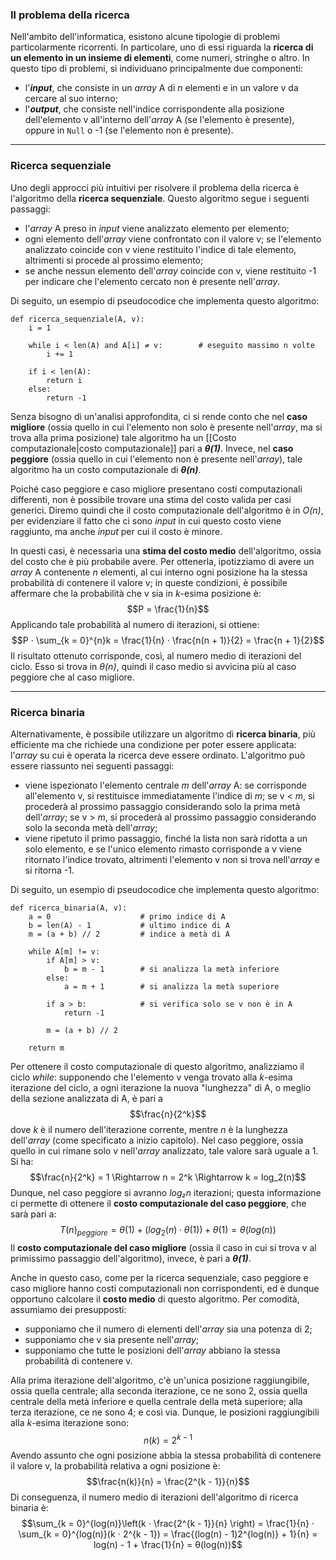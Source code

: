 ### Il problema della ricerca

Nell'ambito dell'informatica, esistono alcune tipologie di problemi particolarmente ricorrenti. In particolare, uno di essi riguarda la **ricerca di un elemento in un insieme di elementi**, come numeri, stringhe o altro. In questo tipo di problemi, si individuano principalmente due componenti:
- l'***input***, che consiste in un *array* A di *n* elementi e in un valore v da cercare al suo interno;
- l'***output***, che consiste nell'indice corrispondente alla posizione dell'elemento v all'interno dell'*array* A (se l'elemento è presente), oppure in `Null` o -1 (se l'elemento non è presente).
___
### Ricerca sequenziale

Uno degli approcci più intuitivi per risolvere il problema della ricerca è l'algoritmo della **ricerca sequenziale**. Questo algoritmo segue i seguenti passaggi:
- l'*array* A preso in *input* viene analizzato elemento per elemento;
- ogni elemento dell'*array* viene confrontato con il valore v; se l'elemento analizzato coincide con v viene restituito l'indice di tale elemento, altrimenti si procede al prossimo elemento;
- se anche nessun elemento dell'*array* coincide con v, viene restituito -1 per indicare che l'elemento cercato non è presente nell'*array*.

Di seguito, un esempio di pseudocodice che implementa questo algoritmo:

```
def ricerca_sequenziale(A, v):
	i = 1
	
	while i < len(A) and A[i] ≠ v:        # eseguito massimo n volte
		i += 1
	
	if i < len(A):
		return i
	else:
		return -1
```

Senza bisogno di un'analisi approfondita, ci si rende conto che nel **caso migliore** (ossia quello in cui l'elemento non solo è presente nell'*array*, ma si trova alla prima posizione) tale algoritmo ha un [[Costo computazionale|costo computazionale]] pari a ***θ(1)***. Invece, nel **caso peggiore** (ossia quello in cui l'elemento non è presente nell'*array*), tale algoritmo ha un costo computazionale di ***θ(n)***.

Poiché caso peggiore e caso migliore presentano costi computazionali differenti, non è possibile trovare una stima del costo valida per casi generici. Diremo quindi che il costo computazionale dell'algoritmo è in *O(n)*, per evidenziare il fatto che ci sono *input* in cui questo costo viene raggiunto, ma anche *input* per cui il costo è minore.

In questi casi, è necessaria una **stima del costo medio** dell'algoritmo, ossia del costo che è più probabile avere. Per ottenerla, ipotizziamo di avere un *array* A contenente *n* elementi, al cui interno ogni posizione ha la stessa probabilità di contenere il valore v; in queste condizioni, è possibile affermare che la probabilità che v sia in *k*-esima posizione è:
$$P = \frac{1}{n}$$
Applicando tale probabilità al numero di iterazioni, si ottiene:
$$P ⋅ \sum_{k = 0}^{n}k = \frac{1}{n} ⋅ \frac{n(n + 1)}{2} = \frac{n + 1}{2}$$
Il risultato ottenuto corrisponde, così, al numero medio di iterazioni del ciclo. Esso si trova in *θ(n)*, quindi il caso medio si avvicina più al caso peggiore che al caso migliore.
___
### Ricerca binaria

Alternativamente, è possibile utilizzare un algoritmo di **ricerca binaria**, più efficiente ma che richiede una condizione per poter essere applicata: l'*array* su cui è operata la ricerca deve essere ordinato. L'algoritmo può essere riassunto nei seguenti passaggi:
- viene ispezionato l'elemento centrale *m* dell'*array* A: se corrisponde all'elemento v, si restituisce immediatamente l'indice di *m*; se v < *m*, si procederà al prossimo passaggio considerando solo la prima metà dell'*array*; se v > *m*, si procederà al prossimo passaggio considerando solo la seconda metà dell'*array*;
- viene ripetuto il primo passaggio, finché la lista non sarà ridotta a un solo elemento, e se l'unico elemento rimasto corrisponde a v viene ritornato l'indice trovato, altrimenti l'elemento v non si trova nell'*array* e si ritorna -1.

Di seguito, un esempio di pseudocodice che implementa questo algoritmo:

```
def ricerca_binaria(A, v):
	a = 0                    # primo indice di A
	b = len(A) - 1           # ultimo indice di A
	m = (a + b) // 2         # indice a metà di A

	while A[m] != v:
		if A[m] > v:
			b = m - 1        # si analizza la metà inferiore
		else:
			a = m + 1        # si analizza la metà superiore

		if a > b:            # si verifica solo se v non è in A
			return -1

		m = (a + b) // 2

	return m
```

Per ottenere il costo computazionale di questo algoritmo, analizziamo il ciclo *while*: supponendo che l'elemento v venga trovato alla *k*-esima iterazione del ciclo, a ogni iterazione la nuova "lunghezza" di A, o meglio della sezione analizzata di A, è pari a
$$\frac{n}{2^k}$$
dove *k* è il numero dell'iterazione corrente, mentre *n* è la lunghezza dell'*array* (come specificato a inizio capitolo). Nel caso peggiore, ossia quello in cui rimane solo v nell'*array* analizzato, tale valore sarà uguale a 1. Si ha:
$$\frac{n}{2^k} = 1 \Rightarrow n = 2^k \Rightarrow k = log_2(n)$$
Dunque, nel caso peggiore si avranno *log₂n* iterazioni; questa informazione ci permette di ottenere il **costo computazionale del caso peggiore**, che sarà pari a:
$$T(n)_{peggiore} = θ(1) + (log_2(n) ⋅ θ(1)) + θ(1) = θ(log(n))$$
Il **costo computazionale del caso migliore** (ossia il caso in cui si trova v al primissimo passaggio dell'algoritmo), invece, è pari a ***θ(1)***.

Anche in questo caso, come per la ricerca sequenziale, caso peggiore e caso migliore hanno costi computazionali non corrispondenti, ed è dunque opportuno calcolare il **costo medio** di questo algoritmo. Per comodità, assumiamo dei presupposti:
- supponiamo che il numero di elementi dell'*array* sia una potenza di 2;
- supponiamo che v sia presente nell'*array*;
- supponiamo che tutte le posizioni dell'*array* abbiano la stessa probabilità di contenere v.

Alla prima iterazione dell'algoritmo, c'è un'unica posizione raggiungibile, ossia quella centrale; alla seconda iterazione, ce ne sono 2, ossia quella centrale della metà inferiore e quella centrale della metà superiore; alla terza iterazione, ce ne sono 4; e così via. Dunque, le posizioni raggiungibili alla *k*-esima iterazione sono:
$$n(k) = 2^{k - 1}$$
Avendo assunto che ogni posizione abbia la stessa probabilità di contenere il valore v, la probabilità relativa a ogni posizione è:
$$\frac{n(k)}{n} = \frac{2^{k - 1}}{n}$$
Di conseguenza, il numero medio di iterazioni dell'algoritmo di ricerca binaria è:
$$\sum_{k = 0}^{log(n)}\left(k ⋅ \frac{2^{k - 1}}{n} \right) = \frac{1}{n} ⋅  \sum_{k = 0}^{log(n)}(k ⋅ 2^{k - 1}) = \frac{(log(n) - 1)2^{log(n)} + 1}{n} = log(n) - 1 + \frac{1}{n} = θ(log(n))$$